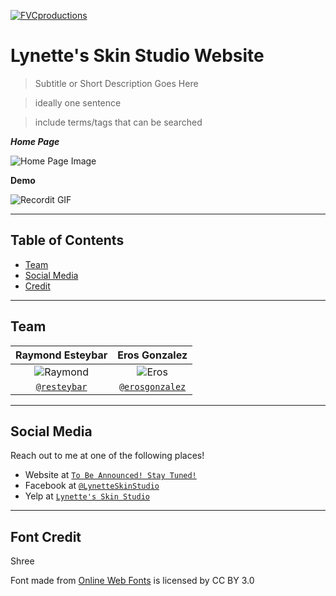 <a href="http://fvcproductions.com"><img src="https://avatars1.githubusercontent.com/u/4284691?v=3&s=200" title="FVCproductions" alt="FVCproductions"></a>

<!-- [![FVCproductions](https://avatars1.githubusercontent.com/u/4284691?v=3&s=200)](http://fvcproductions.com) -->

# Lynette's Skin Studio Website

> Subtitle or Short Description Goes Here

> ideally one sentence

> include terms/tags that can be searched

***Home Page***

![Home Page Image](https://i.imgur.com/0HZBagL.jpg)

**Demo**

![Recordit GIF](http://g.recordit.co/PtzMn8zOyX.gif)

---

## Table of Contents

- [Team](#team)
- [Social Media](#socialmedia)
- [Credit](#credit)

---

## Team

| **Raymond Esteybar** | **Eros Gonzalez**
| :---: |:---:|
| ![Raymond](https://avatars0.githubusercontent.com/u/25356573?s=200&u=56e82663078daf0e9583a47375a9e99d4c613cc9&v=4)   | ![Eros](https://avatars2.githubusercontent.com/u/25356545?s=200&u=8e92c9176724f31fe920ad52bf23e68481ebd539&v=4) |
| <a href="https://github.com/resteybar" target="_blank">`@resteybar`</a> | <a href="https://github.com/erosgonzalez" target="_blank">`@erosgonzalez`</a> |

---

## Social Media

Reach out to me at one of the following places!

- Website at <a href="" target="_blank">`To Be Announced! Stay Tuned!`</a>
- Facebook at <a href="https://www.facebook.com/LynetteSkinStudio/" target="_blank">`@LynetteSkinStudio`</a>
- Yelp at <a href="https://www.yelp.com/biz/lynettes-skin-studio-marina" target="_blank">`Lynette's Skin Studio`</a>

---

## Font Credit
Shree
<div>Font made from <a href="http://www.onlinewebfonts.com">Online Web Fonts</a> is licensed by CC BY 3.0</div>
